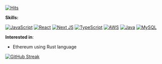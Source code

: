 [![Hits](https://hits.seeyoufarm.com/api/count/incr/badge.svg?url=https%3A%2F%2Fgithub.com%2FSardor-M%2Fhit-counter&count_bg=%230130C6&title_bg=%23C90012&icon=buzzfeed.svg&icon_color=%23E7E7E7&title=hits&edge_flat=true)](https://hits.seeyoufarm.com)



**Skills:** 


[![JavaScript](https://img.shields.io/badge/Javascript-%23323330?style=flat-square&logo=javascript&logoColor=%23F7DF1E)]()
[![React](https://img.shields.io/badge/React-%2300599C.svg?style=flat-square&logo=react&logoColor=%2361DAFB)]()
[![Next JS](https://img.shields.io/badge/Next-black?style=flat-square&logo=next.js&logoColor=white)]()
[![TypeScript](https://img.shields.io/badge/Typescript-%23007ACC.svg?style=flat-square&logo=typescript&logoColor=white)]()
[![AWS](https://img.shields.io/badge/AWS-%23FF9900.svg?style=flat-square&logo=amazon-aws&logoColor=white)]()
[![Java](https://img.shields.io/badge/Java-%23ED8B00.svg?style=flat-square&logo=openjdk&logoColor=white)]()
[![MySQL](https://img.shields.io/badge/MySQL-008CC1?style=flat-square&logo=mysql&logoColor=white)]()



**Interested in**: 

- Ethereum using Rust language 


[![GitHub Streak](https://streak-stats.demolab.com?user=Sardor-M&mode=weekly)](https://git.io/streak-stats)
